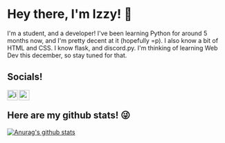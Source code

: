 # Hey there, I'm Izzy! 👋
I'm a student, and a developer! I've been learning Python for around 5 months now, and I'm pretty decent at it (hopefully =p). I also know a bit of HTML and CSS. I know flask, and discord.py. I'm thinking of learning Web Dev this december, so stay tuned for that. 
## Socials!
[<img align="left" alt="izzy#2859 | discord" width="24px" src="https://cdn.jsdelivr.net/npm/simple-icons@v3/icons/discord.svg">](https://discord.com/users/521872289231273994)
[<img align="left" alt="wq_izzy | twitter" width="24px" src="https://cdn.jsdelivr.net/npm/simple-icons@v3/icons/twitter.svg">](https://twitter.com/wq_izzy)
<br/>

## Here are my github stats! 😜 
[![Anurag's github stats](https://github-readme-stats.vercel.app/api?username=izzy-q&show_icons=true&theme=dracula)](https://github.com/anuraghazra/github-readme-stats)
